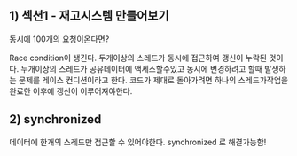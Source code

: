 ## 1) 섹션1 - 재고시스템 만들어보기
동시에 100개의 요청이온다면?

Race condition이 생긴다. 
두개이상의  스레드가 동시에 접근하여 갱신이 누락된 것이다. 두개이상의 스레드가 공유데이터에 액세스할수있고 동시에 변경하려고 할때 발생하는 문제를 레이스 컨디션이라고 한다. 
코드가 제대로 돌아가려면 하나의 스레드가작업을 완료한 이후에 갱신이 이루어져야한다.

## 2) synchronized
데이터에 한개의 스레드만 접근할 수 있어야한다.
synchronized 로 해결가능함!